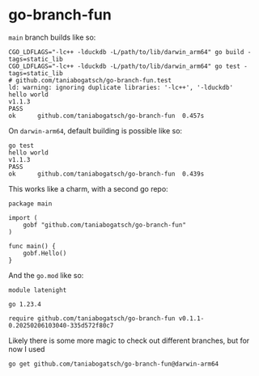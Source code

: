 # go-branch-fun

`main` branch builds like so:
```
CGO_LDFLAGS="-lc++ -lduckdb -L/path/to/lib/darwin_arm64" go build -tags=static_lib 
CGO_LDFLAGS="-lc++ -lduckdb -L/path/to/lib/darwin_arm64" go test -tags=static_lib
# github.com/taniabogatsch/go-branch-fun.test
ld: warning: ignoring duplicate libraries: '-lc++', '-lduckdb'
hello world
v1.1.3
PASS
ok      github.com/taniabogatsch/go-branch-fun  0.457s

```

On `darwin-arm64`, default building is possible like so:
```
go test
hello world
v1.1.3
PASS
ok      github.com/taniabogatsch/go-branch-fun  0.439s
```

This works like a charm, with a second go repo:
```
package main

import (
	gobf "github.com/taniabogatsch/go-branch-fun"
)

func main() {
	gobf.Hello()
}
```

And the `go.mod` like so:
```
module latenight

go 1.23.4

require github.com/taniabogatsch/go-branch-fun v0.1.1-0.20250206103040-335d572f80c7
```

Likely there is some more magic to check out different branches,
but for now I used 
```
go get github.com/taniabogatsch/go-branch-fun@darwin-arm64
```